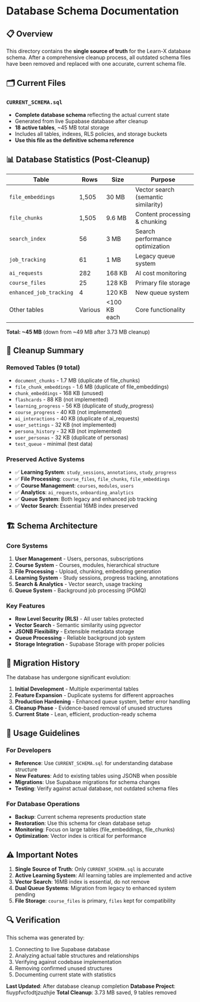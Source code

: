 # Database Schema Documentation

## 📋 **Overview**

This directory contains the **single source of truth** for the Learn-X database schema. After a comprehensive cleanup process, all outdated schema files have been removed and replaced with one accurate, current schema file.

## 🗂️ **Current Files**

### `CURRENT_SCHEMA.sql`
- **Complete database schema** reflecting the actual current state
- Generated from live Supabase database after cleanup
- **18 active tables**, ~45 MB total storage
- Includes all tables, indexes, RLS policies, and storage buckets
- **Use this file as the definitive schema reference**

## 📊 **Database Statistics (Post-Cleanup)**

| Table | Rows | Size | Purpose |
|-------|------|------|---------|
| `file_embeddings` | 1,505 | 30 MB | Vector search (semantic similarity) |
| `file_chunks` | 1,505 | 9.6 MB | Content processing & chunking |
| `search_index` | 56 | 3 MB | Search performance optimization |
| `job_tracking` | 61 | 1 MB | Legacy queue system |
| `ai_requests` | 282 | 168 KB | AI cost monitoring |
| `course_files` | 25 | 128 KB | Primary file storage |
| `enhanced_job_tracking` | 4 | 120 KB | New queue system |
| Other tables | Various | <100 KB each | Core functionality |

**Total: ~45 MB** (down from ~49 MB after 3.73 MB cleanup)

## 🧹 **Cleanup Summary**

### Removed Tables (9 total)
- `document_chunks` - 1.7 MB (duplicate of file_chunks)
- `file_chunk_embeddings` - 1.6 MB (duplicate of file_embeddings)
- `chunk_embeddings` - 168 KB (unused)
- `flashcards` - 88 KB (not implemented)
- `learning_progress` - 56 KB (duplicate of study_progress)
- `course_progress` - 40 KB (not implemented)
- `ai_interactions` - 40 KB (duplicate of ai_requests)
- `user_settings` - 32 KB (not implemented)
- `persona_history` - 32 KB (not implemented)
- `user_personas` - 32 KB (duplicate of personas)
- `test_queue` - minimal (test data)

### Preserved Active Systems
- ✅ **Learning System**: `study_sessions`, `annotations`, `study_progress`
- ✅ **File Processing**: `course_files`, `file_chunks`, `file_embeddings`
- ✅ **Course Management**: `courses`, `modules`, `users`
- ✅ **Analytics**: `ai_requests`, `onboarding_analytics`
- ✅ **Queue System**: Both legacy and enhanced job tracking
- ✅ **Vector Search**: Essential 16MB index preserved

## 🏗️ **Schema Architecture**

### Core Systems
1. **User Management** - Users, personas, subscriptions
2. **Course System** - Courses, modules, hierarchical structure
3. **File Processing** - Upload, chunking, embedding generation
4. **Learning System** - Study sessions, progress tracking, annotations
5. **Search & Analytics** - Vector search, usage tracking
6. **Queue System** - Background job processing (PGMQ)

### Key Features
- **Row Level Security (RLS)** - All user tables protected
- **Vector Search** - Semantic similarity using pgvector
- **JSONB Flexibility** - Extensible metadata storage
- **Queue Processing** - Reliable background job system
- **Storage Integration** - Supabase Storage with proper policies

## 🔄 **Migration History**

The database has undergone significant evolution:
1. **Initial Development** - Multiple experimental tables
2. **Feature Expansion** - Duplicate systems for different approaches
3. **Production Hardening** - Enhanced queue system, better error handling
4. **Cleanup Phase** - Evidence-based removal of unused structures
5. **Current State** - Lean, efficient, production-ready schema

## 📝 **Usage Guidelines**

### For Developers
- **Reference**: Use `CURRENT_SCHEMA.sql` for understanding database structure
- **New Features**: Add to existing tables using JSONB when possible
- **Migrations**: Use Supabase migrations for schema changes
- **Testing**: Verify against actual database, not outdated schema files

### For Database Operations
- **Backup**: Current schema represents production state
- **Restoration**: Use this schema for clean database setup
- **Monitoring**: Focus on large tables (file_embeddings, file_chunks)
- **Optimization**: Vector index is critical for performance

## ⚠️ **Important Notes**

1. **Single Source of Truth**: Only `CURRENT_SCHEMA.sql` is accurate
2. **Active Learning System**: All learning tables are implemented and active
3. **Vector Search**: 16MB index is essential, do not remove
4. **Dual Queue Systems**: Migration from legacy to enhanced system pending
5. **File Storage**: `course_files` is primary, `files` kept for compatibility

## 🔍 **Verification**

This schema was generated by:
1. Connecting to live Supabase database
2. Analyzing actual table structures and relationships
3. Verifying against codebase implementation
4. Removing confirmed unused structures
5. Documenting current state with statistics

**Last Updated**: After database cleanup completion
**Database Project**: fiuypfvcfodtjzuzhjie
**Total Cleanup**: 3.73 MB saved, 9 tables removed